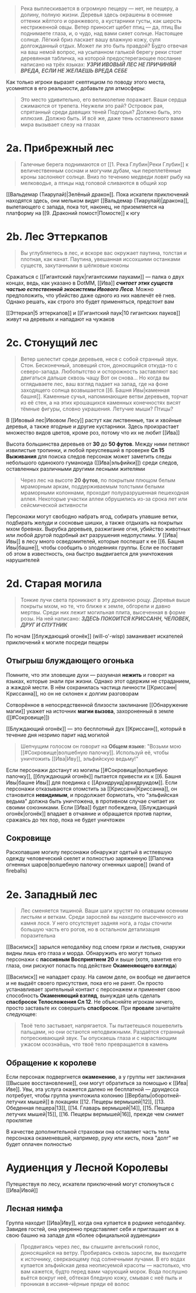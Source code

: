> Река выплескивается в огромную пещеру — нет, не пещеру, а долину, полную жизни. Деревья здесь окрашены в осенние оттенки жёлтого и оранжевого, а кустарники густы, как шерсть нестриженной овцы. Ветер приносит щебет птиц — да, птиц
> Вы поднимаете глаза, и, о чудо, над вами сияет солнце. Настоящее солнце. Лёгкий бриз ласкает вашу влажную кожу, суля долгожданный отдых. Может ли это быть правдой?
> Будто отвечая на ваш немой вопрос, на усыпанном галькой берегу реки стоит деревянная табличка, на которой предостерегающее послание написано на трёх языках:
> ***УЗРИ ИВОВЫЙ ЛЕС
> НЕ ПРИЧИНЯЙ ВРЕДА, ЕСЛИ НЕ ЖЕЛАЕШЬ ВРЕДА СЕБЕ***

Как только игроки выразят скептицизм по поводу этого места, усомнятся в его реальности, добавьте для атмосферы:

> Это место удивительно, его великолепие поражает. Ваши сердца сжимаются от трепета. Неужели это рай? Островок рая, спрятанный среди давящих теней Подгорья? Должно быть, это иллюзия. Должно быть. И всё же, даже тень оставленного вами мира вызывает слезу на глазах

# 2a. Прибрежный лес

> Галечные берега поднимаются от [[1. Река Глубин|Реки Глубин]] к величественным соснам и могучим дубам, чьи переплетённые кроны заслоняют солнце. Вниз по течению медведи ловят рыбу на мелководье, а птицы над головой сливаются в общий хор

[[Вальдемар (Тиарулай)|Зелёный дракон]]. Пока искатели приключений находятся здесь, они мельком видят [[Вальдемар (Тиарулай)|дракона]], вылетающего с запада, пока тот, наконец, не приземляется на платформу на [[9. Драконий помост|Помосте]] к югу

# 2b. Лес Эттеркапов

> Вы углубляетесь в лес, и вскоре вас окружает паутина, толстая и плотная, как канат. Паутина, увешанная иссохшими останками существ, закутанными в шёлковые коконы

Сражаться с [[Гигантский паук|гигантскими пауками]] — палка о двух концах, ведь, как указано в DotMM, [[Ива]] ***считает этих существ частью естественной экосистемы Ивового Леса***. Можно предположить, что убийство даже одного из них навлечёт её гнев. Однако решать, как строго это будет применяться, предстоит вам

[[Эттеркап|5 эттеркапов]] и [[Гигантский паук|10 гигантских пауков]] живут на деревьях и нападают на чужаков

# 2c. Стонущий лес

> Ветер шелестит среди деревьев, неся с собой странный звук. Стон. Бесконечный, зловещий стон, доносящийся откуда-то с северо-запада. Любопытство и осторожность заставляют вас двигаться дальше сквозь чащу
> Вот он снова... Но когда вы оглядываете лес, ваш взгляд падает на запад, где на фоне заходящего солнца возвышается [[6. Башня Ивы|каменная башня]]. Каменные сучья, напоминающие ветви деревьев, торчат из её стен, а на этих крошащихся каменных конечностях висят тёмные фигуры, словно украшения. Летучие мыши? Птицы?

В [[Ивовый лес|Ивовом Лесу]] растут как лиственные, так и хвойные деревья, а также ягодные и другие кустарники. Здесь произрастает множество видов цветов, кроме роз, потому что их не любит [[Ива]]

Высота большинства деревьев от **30** до **50 футов**. Между ними петляют извилистые тропинки, и любой преуспевший в проверке **Сл 15 Выживания** для поиска следов персонаж может заметить следы небольшого одинокого гуманоида ([[Ива|эльфийки]]) среди следов, оставленных различными другими лесными жителями

> Через лес на высоте **20 футов**, по покрытым плющом белым мраморным аркам, поддерживаемым толстыми белыми мраморными колоннами, проходит полуразрушенная пешеходная аллея. Некоторые участки аллеи обрушились из-за срока лет или сейсмической активности

Персонажи могут свободно набрать ягод, собирать упавшие ветки, подбирать желуди и сосновые шишки, а также отдыхать на покрытых мхом бревнах. Вырубка деревьев, разжигание огня, убийство животных или любой другой подобный акт разрушения недопустимы. У [[Ива|Ивы]] в лесу много осведомителей, которые поспешат к ее [[6. Башня Ивы|башне]], чтобы сообщить о злодеяниях группы. Если ее поставят об этом в известность, она быстро выдвигается для уничтожения нарушителей

# 2d. Старая могила

> Тонкие лучи света проникают в эту древнюю рощу. Деревья выше покрыты мхом, но те, что ближе к земле, обгорели и давно мертвы. Среди них лежит могильная плита, высеченная в форме розы. На ней написано:
> ***ЗДЕСЬ ПОКОИТСЯ КРИССАНН, ЧЕЛОВЕК, ДРУГ И СПУТНИК***

По ночам [[блуждающий огонёк]] (will-o'-wisp) заманивает искателей приключений к могиле посреди пещеры

## Отыгрыш блуждающего огонька

Помните, что эти зловещие духи — разумная **нежить** и говорят на языках, которые знали при жизни. Однако этот одержим не страданием, а жаждой мести. В нём сохранилась частица личности [[Криссанн|Криссанна]], но он не склонен к долгим разговорам

Сотворённое в непосредственной близости заклинание [[Обнаружение магии]] укажет на источник **магии вызова**, захороненный в земле ([[#Сокровище]])

[[Блуждающий огонёк]] — это бесплотный дух [[Криссанн]], который в течение дня незримо парит над могилой

> Шепчущим голосом он говорит на **Общем языке**: "Возьми мою [[#Сокровище|волшебную палочку]]. Используй её, чтобы уничтожить [[Ива|Иву]], эльфийскую ведьму!"

Если персонажи достанут из могилы [[#Сокровище|волшебную палочку]], [[блуждающий огонёк]] пытается привести их к [[6. Башня Ивы|башне Ивы]] для поединка с [[Архидруид|архидруидом]]. Если персонажи отказываются отомстить за [[Криссанн|Криссанна]], он становится **невидимым**, и продолжает бормотать, что "эльфийская ведьма" должна быть уничтожена, в противном случае считает их своими союзниками. Если [[Ива]] будет побеждена, [[Блуждающий огонёк|огонёк]] впадает в отчаяние и обращается против партии, сражаясь до тех пор, пока не будет уничтожен

## Сокровище

Раскопавшие могилу персонажи обнаружат одетый в истлевшую одежду человеческий скелет и полностью заряженную [[Палочка огненных шаров|волшебную палочку огненных шаров]] (wand of fireballs)

# 2e. Западный лес

> Лес сменяется тишиной. Ваши шаги хрустят по опавшим осенним листьям и веткам. Среди зарослей вы находите высеченного из камня лося. У него отсутствует задняя нога, а годы сточили большую часть его рогов, но в остальном детализация поразительна

[[Василиск]] зарылся неподалёку под слоем грязи и листьев, снаружи видны лишь его глаза и морда. Обнаружить его могут только персонажи с **пассивным Восприятием 20** и выше (хотя, заметив его глаза, они рискуют попасть под действие **Окаменяющего взгляда**)

[[Василиск]] не нападает сразу. На самом деле, он вообще не двигается и не выдаёт своего присутствия, пока его не ранят. Он просто устанавливает зрительный контакт с персонажем и применяет свою способность **Окаменяющий взгляд**, вынуждая цель сделать **спасбросок Телосложения Сл 12**. Не объясняйте игрокам ничего, просто заставьте их совершить **спасбросок**. При **провале** зачитайте следующее:

> Твоё тело застывает, напрягается. Ты пытаетешься пошевелить пальцами, но они остаются неподвижными. Раздаётся странный потрескивающий звук. Ты опускаешь глаза и с нарастающим ужасом осознаёшь, что твоё тело превращается в камень

## Обращение к королеве

Если персонаж подвергнется **окаменению**, а у группы нет заклинания [[Высшее восстановление]], они могут обратиться за помощью к [[Ива|Иве]]. Увы, эта услуга окажется далеко не бесплатной — друидесса потребует, чтобы группа уничтожила колонию [[Вербаты|оборотней-летучих мышей]] в локациях [[12. Пещеры вермышей|12]], [[13. Обеденная пещера|13]], [[14. Главарь вермышей|14]], [[15. Пещера летучих мышей|15]], [[16. Пещеры вермышей|16]], прежде чем снимет проклятие

В качестве дополнительной страховки она оставляет часть тела персонажа окаменевшей, например, руку или кисть, пока "долг" не будет оплачен полностью

# Аудиенция у Лесной Королевы

Путешествуя по лесу, искатели приключений могут столкнуться с [[Ива|Ивой]]

## Лесная нимфа

Группа находит [[Ива|Иву]], когда она купается в роднике неподалёку. Завидев гостей, она уверенно представляет себя и приглашает их в свою башню на западе для «более официальной аудиенции»

> Продвигаясь через лес, вы слышите ангельский голос, доносящийся на ветру. Пробираясь сквозь заросли, вы выходите к источнику, сверкающему под солнечными лучами. В его водах купается эльфийская дева неописуемой красоты — настолько, что вам кажется, будто перед вами чарующий морок. Вода послушно вьётся вокруг неё, обтекая бледную кожу, смывая с неё пыль и проникая в иссиня-чёрные пряди её волос